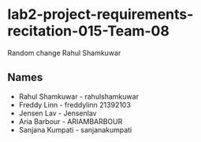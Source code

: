 # lab2-project-requirements-recitation-015-Team-08

Random change
Rahul Shamkuwar
## Names
* Rahul Shamkuwar - rahulshamkuwar
* Freddy Linn - freddylinn 21392103
* Jensen Lav - Jensenlav
* Aria Barbour - ARIAMBARBOUR
* Sanjana Kumpati - sanjanakumpati
